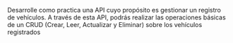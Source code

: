 Desarrolle como practica una API cuyo propósito es gestionar un registro de vehículos. A través de esta API, podrás realizar las operaciones básicas de un CRUD (Crear, Leer, Actualizar y Eliminar) sobre los vehículos registrados
